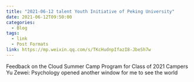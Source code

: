```yaml
---
title: "2021-06-12 talent Youth Initiative of Peking University"
date: 2021-06-12T09:50:00
categories:
  - Blog
tags:
  - link
  - Post Formats
link: https://mp.weixin.qq.com/s/TKcHudnpIfazI8-JbeSh7w
---
```

Feedback on the Cloud Summer Camp Program for Class of 2021 Campers
Yu Zewei: Psychology opened another window for me to see the world
